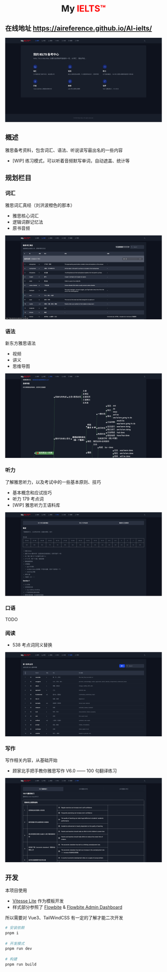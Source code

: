 <h1 align='center'>
  My <span style="color: red; font-weight: bold;">IELTS™</span>
</h1>

<h2>在线地址 <a href="https://aireference.github.io/AI-ielts/#/">https://aireference.github.io/AI-ielts/</a></h2>

[![Home](public/screenshot/screenshot-home.png)](https://aireference.github.io/AI-ielts/#/)

## 概述

雅思备考资料，包含词汇、语法、听说读写最出名的一些内容

- [WIP] 练习模式，可以听着音频默写单词，自动遮盖、统计等

## 规划栏目

### 词汇

雅思词汇真经（刘洪波橙色的那本）

- 雅思核心词汇
- 逻辑词群记忆法
- 原书音频

![Vocabulary](public/screenshot/screenshot-vocabulary.png)

### 语法

新东方雅思语法

- 视频
- 讲义
- 思维导图

![Grammar](public/screenshot/screenshot-grammar.png)

### 听力

了解雅思听力，以及考试中的一些基本原则、技巧

- 基本概念和应试技巧
- 听力 179 考点词
- [WIP] 雅思听力王语料库

![Listening](public/screenshot/screenshot-listening.png)

### 口语

TODO

### 阅读

- 538 考点词同义替换

![Reading](public/screenshot/screenshot-reading.png)


### 写作

写作相关内容，从基础开始

- 顾家北手把手教你雅思写作 V6.0 —— 100 句翻译练习

![Writing](public/screenshot/screenshot-writing.png)

## 开发

本项目使用

- [Vitesse Lite](https://github.com/antfu/vitesse-lite) 作为模板开发
- 样式部分参照了 [Flowbite](https://github.com/themesberg/flowbite) & [Flowbite Admin Dashboard](https://flowbite-admin-dashboard.vercel.app)

所以需要对 Vue3、TailWindCSS 有一定的了解才能二次开发

```bash
# 安装依赖
pnpm i

# 开发模式
pnpm run dev

# 构建
pnpm run build
```
